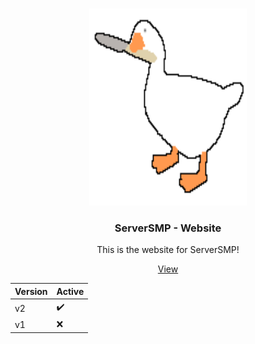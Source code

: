 <br />
<p align="center">
  <a href="https://github.com/ServerSMP-Github/Website">
    <img src="./icon.png" alt="BOT-logo" height="315px" width="252px">
  </a>
</p>

<h3 align="center">ServerSMP - Website</h3>

<p align="center">This is the website for ServerSMP!</p>

<p align="center">
  <a href="https://serversmp.xyz/">View</a>
</p>

| Version | Active |
|---------|--------|
| v2     | ✔️      |
| v1     | ❌      |